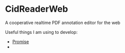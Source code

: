 # CidReaderWeb 
A cooperative realtime PDF annotation editor for the web

Useful things I am using to develop:
* [Promise](https://developer.mozilla.org/en-US/docs/Web/JavaScript/Reference/Global_Objects/Promise)
* 
